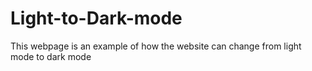 # Light-to-Dark-mode
This webpage is an example of how the website can change from light mode to dark mode
